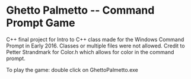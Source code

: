 # Ghetto Palmetto -- Command Prompt Game
C++ final project for Intro to C++ class made for the Windows Command Prompt in Early 2016. Classes or multiple files were not allowed.
Credit to Petter Strandmark for Color.h which allows for color in the command prompt.

To play the game: double click on GhettoPalmetto.exe
